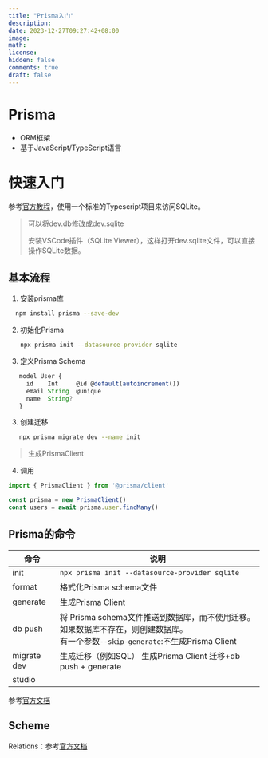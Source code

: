 ```yaml
---
title: "Prisma入门"
description: 
date: 2023-12-27T09:27:42+08:00
image: 
math: 
license: 
hidden: false
comments: true
draft: false
---
```




# Prisma

- ORM框架
- 基于JavaScript/TypeScript语言



# 快速入门

参考[官方教程](https://www.prisma.io/docs/getting-started/quickstart)，使用一个标准的Typescript项目来访问SQLite。

> 可以将dev.db修改成dev.sqlite
>
> 安装VSCode插件（SQLite Viewer），这样打开dev.sqlite文件，可以直接操作SQLite数据。



## 基本流程

1. 安装prisma库

 ```bash
   npm install prisma --save-dev
 ```

2. 初始化Prisma

   ```bash
   npx prisma init --datasource-provider sqlite
   ```

3. 定义Prisma Schema

```typescript
   model User {
     id    Int     @id @default(autoincrement())
     email String  @unique
     name  String?
   }
```

3. 创建迁移

```bash
   npx prisma migrate dev --name init
```

> 生成PrismaClient

4. 调用

```typescript
import { PrismaClient } from '@prisma/client'

const prisma = new PrismaClient()
const users = await prisma.user.findMany()
```



## Prisma的命令



| 命令         | 说明                                                         |
| ------------ | ------------------------------------------------------------ |
| init         | `npx prisma init --datasource-provider sqlite`               |
| format       | 格式化Prisma  schema文件                                     |
| generate     | 生成Prisma Client                                            |
| db push      | 将 Prisma schema文件推送到数据库，而不使用迁移。  如果数据库不存在，则创建数据库。<br/>有一个参数`--skip-generate`:不生成Prisma Client |
| migrate  dev | 生成迁移（例如SQL）  生成Prisma Client   迁移+db push +  generate |
| studio       |                                                              |



参考[官方文档](https://www.prisma.io/docs/orm/reference/prisma-cli-reference#init)



## Scheme

Relations：参考[官方文档](https://www.prisma.io/docs/orm/prisma-schema/data-model/relations)



